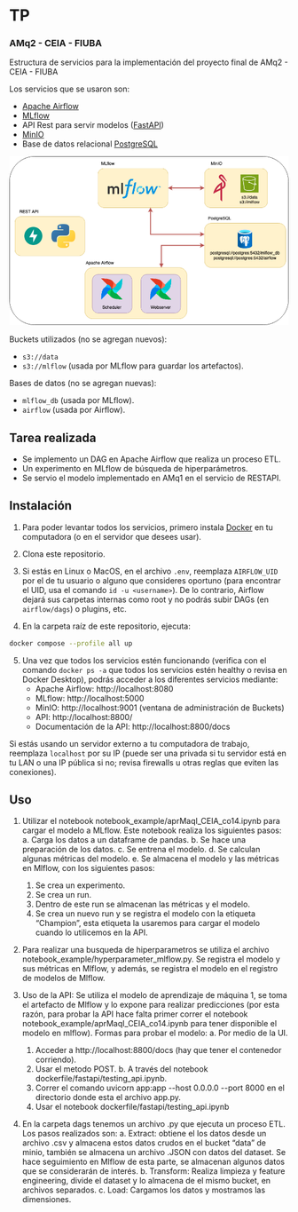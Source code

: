 # TP
### AMq2 - CEIA - FIUBA
Estructura de servicios para la implementación del proyecto final de AMq2 - CEIA - FIUBA

Los servicios que se usaron son:
- [Apache Airflow](https://airflow.apache.org/)
- [MLflow](https://mlflow.org/)
- API Rest para servir modelos ([FastAPI](https://fastapi.tiangolo.com/))
- [MinIO](https://min.io/)
- Base de datos relacional [PostgreSQL](https://www.postgresql.org/)

![Diagrama de servicios](final_assign.png)

Buckets utilizados (no se agregan nuevos):

- `s3://data`
- `s3://mlflow` (usada por MLflow para guardar los artefactos).

Bases de datos (no se agregan nuevas):

- `mlflow_db` (usada por MLflow).
- `airflow` (usada por Airflow).

## Tarea realizada

- Se implemento un DAG en Apache Airflow que realiza un proceso ETL.
- Un experimento en MLflow de búsqueda de hiperparámetros.
- Se servio el modelo implementado en AMq1 en el servicio de RESTAPI.

## Instalación

1. Para poder levantar todos los servicios, primero instala [Docker](https://docs.docker.com/engine/install/) en tu 
computadora (o en el servidor que desees usar).

2. Clona este repositorio.

3. Si estás en Linux o MacOS, en el archivo `.env`, reemplaza `AIRFLOW_UID` por el de tu 
usuario o alguno que consideres oportuno (para encontrar el UID, usa el comando 
`id -u <username>`). De lo contrario, Airflow dejará sus carpetas internas como root y no 
podrás subir DAGs (en `airflow/dags`) o plugins, etc.

4. En la carpeta raíz de este repositorio, ejecuta:

```bash
docker compose --profile all up
```

5. Una vez que todos los servicios estén funcionando (verifica con el comando `docker ps -a` 
que todos los servicios estén healthy o revisa en Docker Desktop), podrás acceder a los 
diferentes servicios mediante:
   - Apache Airflow: http://localhost:8080
   - MLflow: http://localhost:5000
   - MinIO: http://localhost:9001 (ventana de administración de Buckets)
   - API: http://localhost:8800/
   - Documentación de la API: http://localhost:8800/docs

Si estás usando un servidor externo a tu computadora de trabajo, reemplaza `localhost` por su IP 
(puede ser una privada si tu servidor está en tu LAN o una IP pública si no; revisa firewalls 
u otras reglas que eviten las conexiones).

## Uso

1.   Utilizar el notebook notebook_example/aprMaqI_CEIA_co14.ipynb para cargar el modelo a MLflow. Este notebook realiza los siguientes pasos:
   a. Carga los datos a un dataframe de pandas.
   b. Se hace una preparación de los datos.
   c. Se entrena el modelo.
   d. Se calculan algunas métricas del modelo.
   e. Se almacena el modelo y las métricas en Mlflow, con los siguientes pasos:
      1. Se crea un experimento.
      2. Se crea un run.
      3. Dentro de este run se almacenan las métricas y el modelo.
      4. Se crea un nuevo run y se registra el modelo con la etiqueta “Champion”, esta   etiqueta la usaremos para cargar el modelo cuando lo utilicemos en la API.

3.   Para realizar una busqueda de hiperparametros se utiliza el archivo notebook_example/hyperparameter_mlflow.py. Se registra el modelo y sus métricas en Mlflow, y además, se registra el modelo en el registro de modelos de Mlflow.

4.   Uso de la API: Se utiliza el modelo de aprendizaje de máquina 1, se toma el artefacto de Mlflow y lo expone para realizar predicciones (por esta razón, para probar la API hace falta primer correr el notebook notebook_example/aprMaqI_CEIA_co14.ipynb para tener disponible el modelo en mlflow). Formas para probar el modelo:
   a.   Por medio de la UI.
        1.   Acceder a http://localhost:8800/docs (hay que tener el contenedor corriendo).
        2.   Usar el metodo POST.
   b.   A través del notebook dockerfile/fastapi/testing_api.ipynb.
        1.   Correr el comando uvicorn app:app --host 0.0.0.0 --port 8000 en el directorio donde esta el archivo app.py.
        2.   Usar el notebook dockerfile/fastapi/testing_api.ipynb

5.   En la carpeta dags tenemos un archivo .py que ejecuta un proceso ETL. Los pasos realizados son:
   a.   Extract: obtiene el los datos desde un archivo .csv y almacena estos datos crudos en el bucket “data” de minio, también se almacena un archivo .JSON con datos del            dataset. Se hace seguimiento en Mlflow de esta parte, se almacenan algunos datos que se considerarán de interés.
   b.   Transform: Realiza limpieza y feature engineering, divide el dataset y lo almacena de el mismo bucket, en archivos separados.
   c.   Load: Cargamos los datos y mostramos las dimensiones.
              

